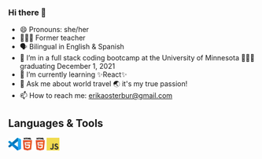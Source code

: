 ### Hi there 👋

- 😄 Pronouns: she/her
- 👩🏼‍🏫 Former teacher
- 🗣 Bilingual in English & Spanish
- 🔭 I’m in a full stack coding bootcamp at the University of Minnesota 👩🏼‍🎓 graduating December 1, 2021
- 🌱 I’m currently learning ✨React✨
- 💬 Ask me about world travel 🌏 it's my true passion!
- 📫 How to reach me: erikaosterbur@gmail.com

## Languages & Tools
<img align="left" alt="Visual Studio Code" width="26px" src="https://raw.githubusercontent.com/github/explore/80688e429a7d4ef2fca1e82350fe8e3517d3494d/topics/visual-studio-code/visual-studio-code.png" />
<img align="left" alt="HTML5" width="26px" src="https://raw.githubusercontent.com/github/explore/80688e429a7d4ef2fca1e82350fe8e3517d3494d/topics/html/html.png" />
<img align="left" alt="HTML5" width="26px" src="https://raw.githubusercontent.com/github/explore/80688e429a7d4ef2fca1e82350fe8e3517d3494d/topics/html/html.png" />
<img align="left" alt="JavaScript" width="26px" src="https://raw.githubusercontent.com/github/explore/80688e429a7d4ef2fca1e82350fe8e3517d3494d/topics/javascript/javascript.png" />

